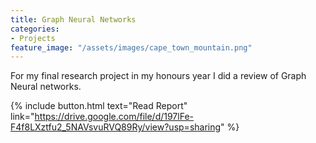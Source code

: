 ```yaml
---
title: Graph Neural Networks
categories:
- Projects
feature_image: "/assets/images/cape_town_mountain.png"
---
```

For my final research project in my honours year I did a review of Graph Neural networks. 

{% include button.html text="Read Report" link="https://drive.google.com/file/d/197lFe-F4f8LXztfu2_5NAVsvuRVQ89Ry/view?usp=sharing" %}